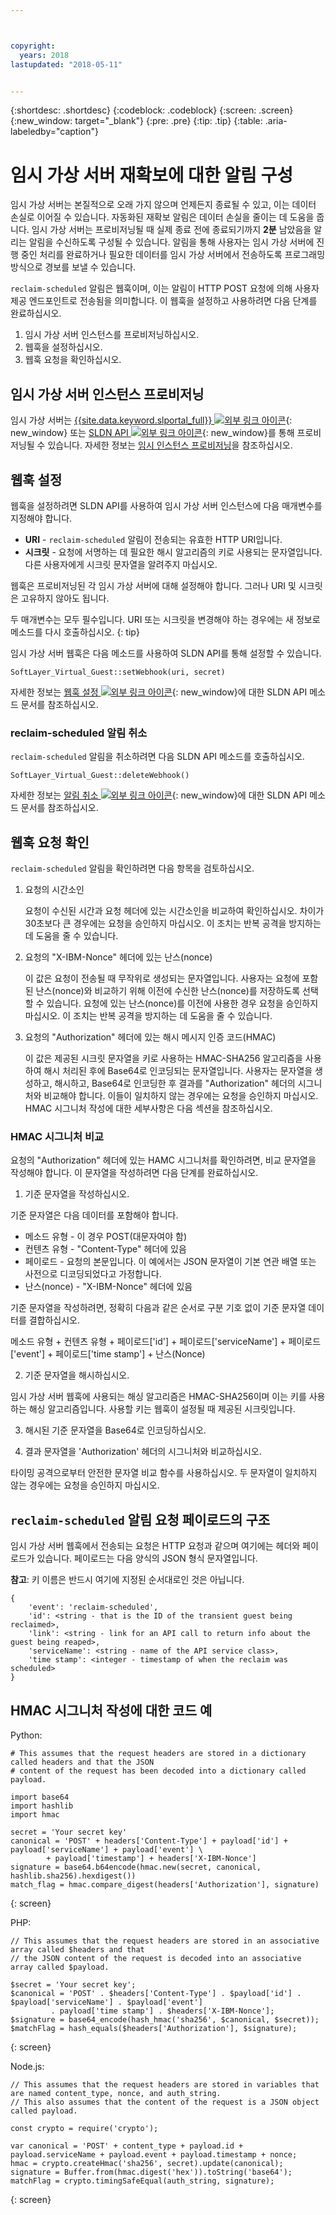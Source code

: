 ```yaml
---



copyright:
  years: 2018
lastupdated: "2018-05-11"


---
```


{:shortdesc: .shortdesc}
{:codeblock: .codeblock}
{:screen: .screen}
{:new_window: target="_blank"}
{:pre: .pre}
{:tip: .tip}
{:table: .aria-labeledby="caption"}

# 임시 가상 서버 재확보에 대한 알림 구성

임시 가상 서버는 본질적으로 오래 가지 않으며 언제든지 종료될 수 있고, 이는 데이터 손실로 이어질 수 있습니다. 자동화된 재확보 알림은 데이터 손실을 줄이는 데 도움을 줍니다. 임시 가상 서버는 프로비저닝될 때 실제 종료 전에 종료되기까지 **2분** 남았음을 알리는 알림을 수신하도록 구성될 수 있습니다. 알림을 통해 사용자는 임시 가상 서버에 진행 중인 처리를 완료하거나 필요한 데이터를 임시 가상 서버에서 전송하도록 프로그래밍 방식으로 경보를 보낼 수 있습니다.

`reclaim-scheduled` 알림은 웹훅이며, 이는 알림이 HTTP POST 요청에 의해 사용자 제공 엔드포인트로 전송됨을 의미합니다. 이 웹훅을 설정하고 사용하려면 다음 단계를 완료하십시오.

1. 임시 가상 서버 인스턴스를 프로비저닝하십시오.
2. 웹훅을 설정하십시오.
3. 웹훅 요청을 확인하십시오.

## 임시 가상 서버 인스턴스 프로비저닝

임시 가상 서버는 [{{site.data.keyword.slportal_full}} ![외부 링크 아이콘](../icons/launch-glyph.svg "외부 링크 아이콘")](https://control.softlayer.com/){: new_window} 또는 [SLDN API ![외부 링크 아이콘](../icons/launch-glyph.svg "외부 링크 아이콘")](http://sldn.softlayer.com){: new_window}를 통해 프로비저닝될 수 있습니다. 자세한 정보는 [임시 인스턴스 프로비저닝](/docs/vsi/vsi_provision_transient.html)을 참조하십시오.

## 웹훅 설정

웹훅을 설정하려면 SLDN API를 사용하여 임시 가상 서버 인스턴스에 다음 매개변수를 지정해야 합니다.

   * **URI** - `reclaim-scheduled` 알림이 전송되는 유효한 HTTP URI입니다.
   * **시크릿** - 요청에 서명하는 데 필요한 해시 알고리즘의 키로 사용되는 문자열입니다. 다른 사용자에게 시크릿 문자열을 알려주지 마십시오.

웹훅은 프로비저닝된 각 임시 가상 서버에 대해 설정해야 합니다. 그러나 URI 및 시크릿은 고유하지 않아도 됩니다.

두 매개변수는 모두 필수입니다. URI 또는 시크릿을 변경해야 하는 경우에는 새 정보로 메소드를 다시 호출하십시오.
{: tip}

임시 가상 서버 웹훅은 다음 메소드를 사용하여 SLDN API를 통해 설정할 수 있습니다.

  `SoftLayer_Virtual_Guest::setWebhook(uri, secret)`

자세한 정보는 [웹훅 설정 ![외부 링크 아이콘](../icons/launch-glyph.svg "외부 링크 아이콘")](http://sldn.softlayer.com/reference/services/SoftLayer_Virtual_Guest/setTransientWebhook/){: new_window}에 대한 SLDN API 메소드 문서를 참조하십시오.

### reclaim-scheduled 알림 취소

`reclaim-scheduled` 알림을 취소하려면 다음 SLDN API 메소드를 호출하십시오.

  `SoftLayer_Virtual_Guest::deleteWebhook()`

자세한 정보는 [알림 취소 ![외부 링크 아이콘](../icons/launch-glyph.svg "외부 링크 아이콘")](http://sldn.softlayer.com/reference/services/SoftLayer_Virtual_Guest/deleteTransientWebhook/){: new_window}에 대한 SLDN API 메소드 문서를 참조하십시오.

## 웹훅 요청 확인

`reclaim-scheduled` 알림을 확인하려면 다음 항목을 검토하십시오.

1. 요청의 시간소인

   요청이 수신된 시간과 요청 헤더에 있는 시간소인을 비교하여 확인하십시오. 차이가 30초보다 큰 경우에는 요청을 승인하지 마십시오. 이 조치는 반복 공격을 방지하는 데 도움을 줄 수 있습니다.

2. 요청의 "X-IBM-Nonce" 헤더에 있는 난스(nonce)

   이 값은 요청이 전송될 때 무작위로 생성되는 문자열입니다. 사용자는 요청에 포함된 난스(nonce)와 비교하기 위해 이전에 수신한 난스(nonce)를 저장하도록 선택할 수 있습니다. 요청에 있는 난스(nonce)를 이전에 사용한 경우 요청을 승인하지 마십시오. 이 조치는 반복 공격을 방지하는 데 도움을 줄 수 있습니다.

3. 요청의 "Authorization" 헤더에 있는 해시 메시지 인증 코드(HMAC)

   이 값은 제공된 시크릿 문자열을 키로 사용하는 HMAC-SHA256 알고리즘을 사용하여 해시 처리된 후에 Base64로 인코딩되는 문자열입니다. 사용자는 문자열을 생성하고, 해시하고, Base64로 인코딩한 후 결과를 "Authorization" 헤더의 시그니처와 비교해야 합니다. 이들이 일치하지 않는 경우에는 요청을 승인하지 마십시오. HMAC 시그니처 작성에 대한 세부사항은 다음 섹션을 참조하십시오.

### HMAC 시그니처 비교

요청의 "Authorization" 헤더에 있는 HAMC 시그니처를 확인하려면, 비교 문자열을 작성해야 합니다. 이 문자열을 작성하려면 다음 단계를 완료하십시오.

1. 기준 문자열을 작성하십시오.

  기준 문자열은 다음 데이터를 포함해야 합니다.
  * 메소드 유형 - 이 경우 POST(대문자여야 함)
  * 컨텐츠 유형 - "Content-Type" 헤더에 있음
  * 페이로드 - 요청의 본문입니다. 이 예에서는 JSON 문자열이 기본 연관 배열 또는 사전으로 디코딩되었다고 가정합니다.  
  * 난스(nonce) - "X-IBM-Nonce" 헤더에 있음

  기준 문자열을 작성하려면, 정확히 다음과 같은 순서로 구분 기호 없이 기준 문자열 데이터를 결합하십시오.

  메소드 유형 + 컨텐츠 유형 + 페이로드['id'] + 페이로드['serviceName'] + 페이로드['event'] + 페이로드['time stamp'] + 난스(Nonce)

2. 기준 문자열을 해시하십시오.

  임시 가상 서버 웹훅에 사용되는 해싱 알고리즘은 HMAC-SHA256이며 이는 키를 사용하는 해싱 알고리즘입니다. 사용할 키는 웹훅이 설정될 때 제공된 시크릿입니다.

3. 해시된 기준 문자열을 Base64로 인코딩하십시오.

4. 결과 문자열을 'Authorization' 헤더의 시그니처와 비교하십시오.  

  타이밍 공격으로부터 안전한 문자열 비교 함수를 사용하십시오. 두 문자열이 일치하지 않는 경우에는 요청을 승인하지 마십시오.

## `reclaim-scheduled` 알림 요청 페이로드의 구조

임시 가상 서버 웹훅에서 전송되는 요청은 HTTP 요청과 같으며 여기에는 헤더와 페이로드가 있습니다. 페이로드는 다음 양식의 JSON 형식 문자열입니다.

**참고**: 키 이름은 반드시 여기에 지정된 순서대로인 것은 아닙니다.

	{
		'event': 'reclaim-scheduled',
		'id': <string - that is the ID of the transient guest being reclaimed>,
		'link': <string - link for an API call to return info about the guest being reaped>,
		'serviceName': <string - name of the API service class>,
		'time stamp': <integer - timestamp of when the reclaim was scheduled>
	}


## HMAC 시그니처 작성에 대한 코드 예

Python:

```
# This assumes that the request headers are stored in a dictionary called headers and that the JSON
# content of the request has been decoded into a dictionary called payload.

import base64
import hashlib
import hmac

secret = 'Your secret key'
canonical = 'POST' + headers['Content-Type'] + payload['id'] + payload['serviceName'] + payload['event'] \
	    + payload['timestamp'] + headers['X-IBM-Nonce']
signature = base64.b64encode(hmac.new(secret, canonical, hashlib.sha256).hexdigest())
match_flag = hmac.compare_digest(headers['Authorization'], signature)
```
{: screen}

PHP:

```
// This assumes that the request headers are stored in an associative array called $headers and that
// the JSON content of the request is decoded into an associative array called $payload.

$secret = 'Your secret key';
$canonical = 'POST' . $headers['Content-Type'] . $payload['id'] . $payload['serviceName'] . $payload['event']
	     . payload['time stamp'] . $headers['X-IBM-Nonce'];
$signature = base64_encode(hash_hmac('sha256', $canonical, $secret));
$matchFlag = hash_equals($headers['Authorization'], $signature);
```
{: screen}

Node.js:

```
// This assumes that the request headers are stored in variables that are named content_type, nonce, and auth_string.
// This also assumes that the content of the request is a JSON object called payload.

const crypto = require('crypto');

var canonical = 'POST' + content_type + payload.id + payload.serviceName + payload.event + payload.timestamp + nonce;
hmac = crypto.createHmac('sha256', secret).update(canonical);
signature = Buffer.from(hmac.digest('hex')).toString('base64');
matchFlag = crypto.timingSafeEqual(auth_string, signature);
```
{: screen}
